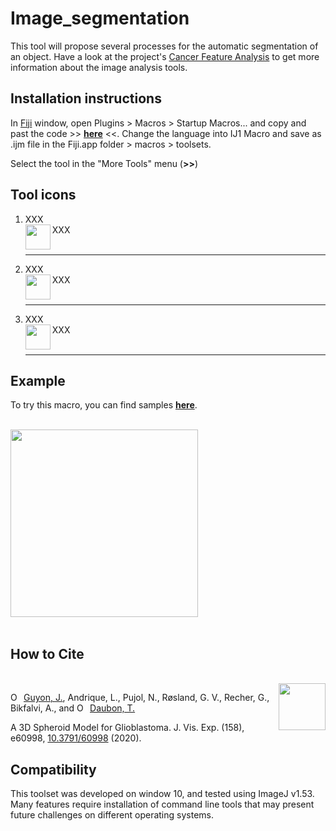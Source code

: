 # Image_segmentation

This tool will propose several processes for the automatic segmentation of an object.
Have a look at the project's [Cancer Feature Analysis](https://github.com/Guyon-J/Cancer_Feature_Analysis/wiki/Welcome-to-the-Cancer-Feature-Analysis-wiki!) to get more information about the image analysis tools.


## Installation instructions
In [Fiji](https://fiji.sc/) window, open Plugins > Macros > Startup Macros... and copy and past the code >> __[here](https://)__ <<. 
Change the language into IJ1 Macro and save as .ijm file in the Fiji.app folder > macros > toolsets.

Select the tool in the "More Tools" menu (**>>**)


## Tool icons
1. XXX <br> <img align='left' src="https://" height='40'/> XXX <br><br><hr>
2. XXX <br> <img align='left' src="https://" height='40'/> XXX <br><br><hr>
3. XXX <br> <img align='left' src="https://" height='40'/> XXX <br><br><hr>

## Example
To try this macro, you can find samples __[here](https://)__.

<br> <img src="https://" height='300'/><br>
<br>

## How to Cite
<br> [<img align='right' src="https://www.jove.com/img/logo_share.jpg" height='75'/>](https://www.jove.com/t/60998/a-3d-spheroid-model-for-glioblastoma)
<div itemscope itemtype="https://schema.org/Person"><a itemprop="sameAs" content="https://orcid.org/0000-0001-6692-2890" href="https://orcid.org/0000-0001-6692-2890" target="orcid.widget" rel="me noopener noreferrer" style="vertical-align:top;"><img src="https://orcid.org/sites/default/files/images/orcid_16x16.png" style="width:1em;margin-right:.5em;" alt="ORCID iD icon">Guyon, J.</a>, Andrique, L., Pujol, N., Røsland, G. V., Recher, G., Bikfalvi, A., and <itemscope itemtype="https://schema.org/Person"><a itemprop="sameAs" content="https://orcid.org/0000-0002-0319-7617" href="https://orcid.org/0000-0002-0319-7617" target="orcid.widget" rel="me noopener noreferrer" style="vertical-align:top;"><img src="https://orcid.org/sites/default/files/images/orcid_16x16.png" style="width:1em;margin-right:.5em;" alt="ORCID iD icon">Daubon, T.</a> 

A 3D Spheroid Model for Glioblastoma. J. Vis. Exp. (158), e60998, [10.3791/60998](https://www.jove.com/v/60998/a-3d-spheroid-model-for-glioblastoma) (2020). 


## Compatibility

This toolset was developed on window 10, and tested using ImageJ v1.53. Many features require installation of command line tools that may present future challenges on different operating systems.
